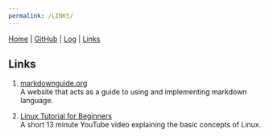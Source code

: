 ```yaml
---
permalink: /LINKS/
---
```


[Home](.) | [GitHub](https://github.com/KoningMalik/os212) | [Log](TXT/mylog.txt) | [Links](links.md)

## Links

1. [markdownguide.org](https://www.markdownguide.org/) <br>
   A website that acts as a guide to using and implementing markdown language.
   
2. [Linux Tutorial for Beginners](https://www.youtube.com/watch?v=BMGixkvJ-6w&ab_channel=bai) <br>
   A short 13 minute YouTube video explaining the basic concepts of Linux.
